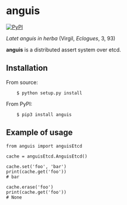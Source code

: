 # anguis

[![PyPI](https://img.shields.io/pypi/v/anguis.svg)](https://pypi.python.org/pypi/anguis)

*Latet anguis in herba* (Virgil, *Eclogues*, 3, 93)

**anguis** is a distributed assert system over etcd.


## Installation

From source:

        $ python setup.py install

From PyPI:

        $ pip3 install anguis


## Example of usage

```
from anguis import anguisEtcd

cache = anguisEtcd.AnguisEtcd()

cache.set('foo', 'bar')
print(cache.get('foo'))
# bar

cache.erase('foo')
print(cache.get('foo'))
# None
```
